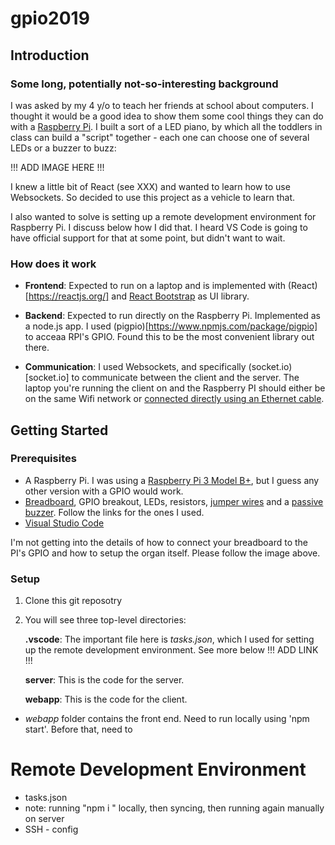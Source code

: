 # gpio2019

## Introduction
### Some long, potentially not-so-interesting background
I was asked by my 4 y/o to teach her friends at school about computers. I thought it would be a good idea to show them some cool things they can do with a [Raspberry Pi](https://www.raspberrypi.org/). I built a sort of a LED piano, by which all the toddlers in class can build a "script" together - each one can choose one of several LEDs or a buzzer to buzz:

!!! ADD IMAGE HERE !!!

I knew a little bit of React (see XXX) and wanted to learn how to use Websockets. So decided to use this project as a vehicle to learn that.

I also wanted to solve is setting up a remote development environment for Raspberry Pi. I discuss below how I did that. I heard VS Code is going to have official support for that at some point, but didn't want to wait.

### How does it work

* __Frontend__: Expected to run on a laptop and is implemented with (React)[https://reactjs.org/] and [React Bootstrap](https://react-bootstrap.github.io/) as UI library.

* __Backend__: Expected to run directly on the Raspberry Pi. Implemented as a node.js app. I used (pigpio)[https://www.npmjs.com/package/pigpio] to acceaa RPI's GPIO. Found this to be the most convenient library out there.

* __Communication__: I used Websockets, and specifically (socket.io)[socket.io] to communicate between the client and the server. The laptop you're running the client on and the Raspberry PI should either be on the same Wifi network or [connected directly using an Ethernet cable](https://www.dexterindustries.com/BrickPi/brickpi-tutorials-documentation/getting-started/using-the-pi/connect-to-your-raspberry-pi-from-a-mac/).

## Getting Started

### Prerequisites
* A Raspberry Pi. I was using a [Raspberry Pi 3 Model B+](https://www.raspberrypi.org/products/raspberry-pi-3-model-b-plus/), but I guess any other version with a GPIO would work.
* [Breadboard](https://www.amazon.com/gp/product/B07DL13RZH/ref=ppx_yo_dt_b_search_asin_title?ie=UTF8&psc=1), GPIO breakout, LEDs, resistors, [jumper wires](https://www.amazon.com/gp/product/B07GD2BWPY/ref=ppx_yo_dt_b_asin_title_o02_s00?ie=UTF8&psc=1) and a [passive buzzer](https://www.amazon.com/gp/product/B016D5L5KE/ref=ppx_yo_dt_b_search_asin_title?ie=UTF8&psc=1). Follow the links for the ones I used.
* [Visual Studio Code](https://code.visualstudio.com/Download)

I'm not getting into the details of how to connect your breadboard to the PI's GPIO and how to setup the organ itself. Please follow the image above.

### Setup
1. Clone this git reposotry
1. You will see three top-level directories:
    
    __.vscode__: The important file here is *tasks.json*, which I used for setting up the remote development environment. See more below !!! ADD LINK !!!
    
    __server__: This is the code for the server. 
    
    __webapp__: This is the code for the client.
    
    
* *webapp* folder contains the front end. Need to run locally using 'npm start'. Before that, need to 


# Remote Development Environment
- tasks.json
- note: running "npm i <package>" locally, then syncing, then running again manually on server
- SSH - config

